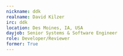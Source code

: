 ```yaml
---
nickname: ddk
realname: David Kilzer
irc: ddk
location: Des Moines, IA, USA
dayjob: Senior Systems & Software Engineer
role: Developer/Reviewer
former: True
---
```


